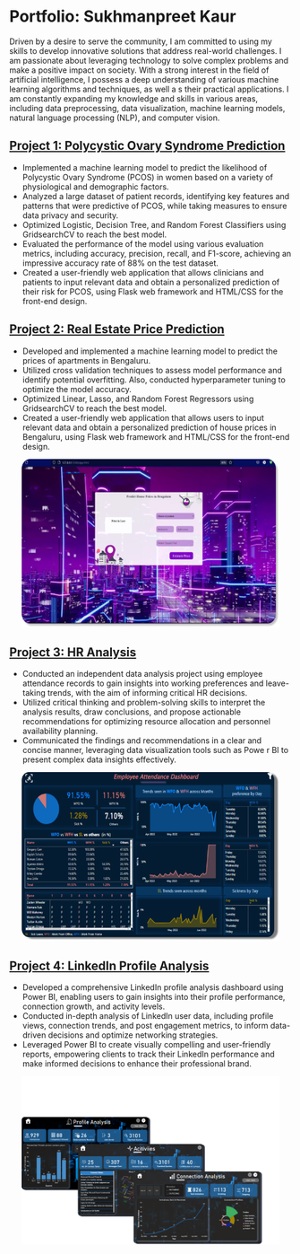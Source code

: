 # Portfolio: Sukhmanpreet Kaur
Driven by a desire to serve the community, I am committed to using my skills to develop innovative solutions that address real-world 
challenges. I am passionate about leveraging technology to solve complex problems and make a positive impact on society. With a strong 
interest in the field of artificial intelligence, I possess a deep understanding of various machine learning algorithms and techniques, as well a s 
their practical applications. I am constantly expanding my knowledge and skills in various areas, including data preprocessing, data 
visualization, machine learning models, natural language processing (NLP), and computer vision.

## [Project 1: Polycystic Ovary Syndrome Prediction](https://github.com/vashisht099/Polycystic-Ovary-Syndrome-Prediction.git)
- Implemented a machine learning model to predict the likelihood of Polycystic Ovary Syndrome (PCOS) in women based on a 
variety of physiological and demographic factors.
- Analyzed a large dataset of patient records, identifying key features and patterns that were predictive of PCOS, while taking measures to ensure 
data privacy and security.
- Optimized Logistic, Decision Tree, and Random Forest Classifiers using GridsearchCV to reach the best model.
- Evaluated the performance of the model using various evaluation metrics, including accuracy, precision, recall, and F1-score, achieving an 
impressive accuracy rate of 88% on the test dataset.
- Created a user-friendly web application that allows clinicians and patients to input relevant data and obtain a personalized prediction of their risk 
for PCOS, using Flask web framework and HTML/CSS for the front-end design.


## [Project 2: Real Estate Price Prediction](https://github.com/vashisht099/Real-Estate-Price-Prediction-Bengaluru.git)
- Developed and implemented a machine learning model to predict the prices of apartments in Bengaluru.
- Utilized cross validation techniques to assess model performance and identify potential overfitting. Also, conducted hyperparameter tuning to 
optimize the model accuracy.
- Optimized Linear, Lasso, and Random Forest Regressors using GridsearchCV to reach the best model.
- Created a user-friendly web application that allows users to input relevant data and obtain a personalized prediction of house prices in Bengaluru, 
using Flask web framework and HTML/CSS for the front-end design.

<p align="center">
  <img width="460" height="300" src="https://github.com/vashisht099/Real-Estate-Price-Prediction-Bengaluru/blob/main/Interface_hPP%201.png">
</p>

## [Project 3: HR Analysis](https://github.com/vashisht099/HR-Analysis.git)
- Conducted an independent data analysis project using employee attendance records to gain insights into working preferences and leave-taking 
trends, with the aim of informing critical HR decisions.
- Utilized critical thinking and problem-solving skills to interpret the analysis results, draw conclusions, and propose actionable recommendations 
for optimizing resource allocation and personnel availability planning.
- Communicated the findings and recommendations in a clear and concise manner, leveraging data visualization tools such as Powe r BI to 
present complex data insights effectively.

<p align="center">
  <img width="460" height="300" src="https://github.com/vashisht099/HR-Analysis/blob/main/Cover_image%20HR%20analysis.png">
</p>

## [Project 4: LinkedIn Profile Analysis](https://github.com/vashisht099/LinkedIn-Profile-Analysis.git)
- Developed a comprehensive LinkedIn profile analysis dashboard using Power BI, enabling users to gain insights into their profile performance, connection growth, and activity levels.
- Conducted in-depth analysis of LinkedIn user data, including profile views, connection trends, and post engagement metrics, to inform data-driven decisions and optimize networking strategies.
- Leveraged Power BI to create visually compelling and user-friendly reports, empowering clients to track their LinkedIn performance and make informed decisions to enhance their professional brand.

<p align="center">
  <img width="460" height="300" src="https://github.com/vashisht099/LinkedIn-Profile-Analysis/blob/main/Cover_image.png">
</p>



